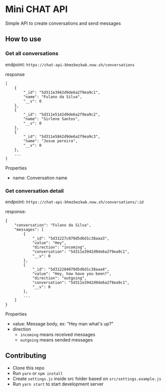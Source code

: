 # Mini CHAT API

Simple API to create conversations and send messages

## How to use

### Get all conversations

endpoint: `https://chat-api-bhmzbezkwb.now.sh/conversations`

response
```
[
    {
        "_id": "5d311e3942d9de6a2f9ea9c1",
        "name": "Fulano da Silva",
        "__v": 0
    },
    {
        "_id": "5d311e5142d9de6a2f9ea9c2",
        "name": "Sirlene Santos",
        "__v": 0
    },
    {
        "_id": "5d311e5842d9de6a2f9ea9c3",
        "name": "Josue pereira",
        "__v": 0
    },
    ...
]
```

Properties

- name: Conversation name

### Get conversation detail

endpoint: `https://chat-api-bhmzbezkwb.now.sh/conversations/:id`

response:
```
{
    "conversation": "Fulano da Silva",
    "messages": [
        {
            "_id": "5d31227c070d5d6d1c38aaa3",
            "value": "Hey",
            "direction": "incoming",
            "conversation": "5d311e3942d9de6a2f9ea9c1",
            "__v": 0
        },
        {
            "_id": "5d312284070d5d6d1c38aaa4",
            "value": "Hey, how have you been?",
            "direction": "outgoing",
            "conversation": "5d311e3942d9de6a2f9ea9c1",
            "__v": 0
        },
        ...
    ]
}
```

Properties

- value: Message body, ex: "Hey man what's up?"
- direction
  - `incoming` means received messages
  - `outgoing` means sended messages

## Contributing

- Clone this repo
- Run `yarn` or `npm install`
- Create `settings.js` inside src folder based on `src/settings.example.js`
- Run `yarn start` to start development server